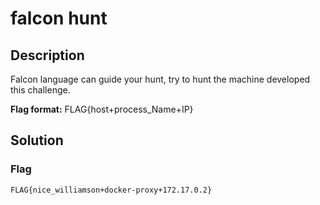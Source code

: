 # falcon hunt

## Description
Falcon language can guide your hunt, try to hunt the machine developed this challenge.

**Flag format:** FLAG{host+process_Name+IP}

## Solution

### Flag
```
FLAG{nice_williamson+docker-proxy+172.17.0.2}
```